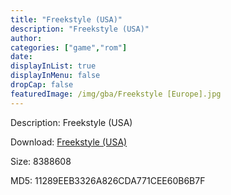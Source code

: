 ```yaml
---
title: "Freekstyle (USA)"
description: "Freekstyle (USA)"
author: 
categories: ["game","rom"]
date: 
displayInList: true
displayInMenu: false
dropCap: false
featuredImage: /img/gba/Freekstyle [Europe].jpg
---
```


Description: Freekstyle (USA)

Download: <a style="text-decoration:underline;" href="https://mega.nz/#!6PBWFI5J!qBKY8yMseFq1_JUoL13w2MmqDlx3oUD9XBVrF5HJ8Og" target = "_blank" rel = "nofollow" > Freekstyle (USA)</a>

Size: 8388608

MD5: 11289EEB3326A826CDA771CEE60B6B7F

